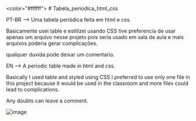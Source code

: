 <color="#ffffff"> # Tabela_periodica_html_css </color>

PT-BR --> Uma tabela periódica feita em html e css.

Basicamente usei table e estilizei usando CSS tive preferencia de usar apenas um arquivo nesse projeto pois seria usado em sala de aula e mais arquivos
poderia gerar complicações.

qualquer duvida pode deixar um comentario.

EN --> A periodic table made in html and css.

Basically I used table and styled using CSS I preferred to use only one file in this project because it would be used in the classroom and more files
could lead to complications.

Any doubts can leave a comment.

![image](https://user-images.githubusercontent.com/102117666/174685116-1951fd3f-2ee9-4287-86cc-38aafdd4e7fd.png)

